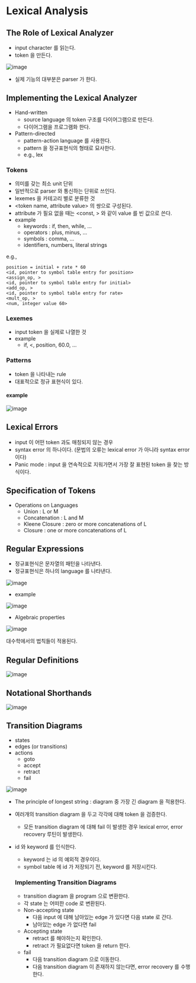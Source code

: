 # Lexical Analysis

## The Role of Lexical Analyzer

* input character 를 읽는다.
* token 을 만든다.

![image](https://user-images.githubusercontent.com/48989903/189040379-9bbcf26d-6b4e-487f-9a46-2944f2a4ec6f.png)

* 실제 기능의 대부분은 parser 가 한다.

## Implementing the Lexical Analyzer

* Hand-written
  * source language 의 token 구조를 다이어그램으로 만든다.
  * 다이어그램을 프로그램화 한다.
* Pattern-directed
  * pattern-action language 를 사용한다.
  * pattern 을 정규표현식의 형태로 묘사한다.
  * e.g., lex

### Tokens

* 의미를 갖는 최소 unit 단위
* 일반적으로 parser 와 통신하는 단위로 쓰인다.
* lexemes 을 카테고리 별로 분류한 것
* <token name, attribute value> 의 쌍으로 구성된다.
* attribute 가 필요 없을 때는 <const, > 와 같이 value 를 빈 값으로 쓴다.
* example
  * keywords : if, then, while, ...
  * operators : plus, minus, ...
  * symbols : comma, ...
  * identifiers, numbers, literal strings
  
e.g.,

```
position = initial + rate * 60
<id, pointer to symbol table entry for position>
<assign_op, >
<id, pointer to symbol table entry for initial>
<add_op, >
<id, pointer to symbol table entry for rate>
<mult_op, >
<num, integer value 60>
```

### Lexemes

* input token 을 실제로 나열한 것
* example
  * if, <, position, 60.0, ...

### Patterns

* token 을 나타내는 rule
* 대표적으로 정규 표현식이 있다.

#### example

![image](https://user-images.githubusercontent.com/48989903/189618579-54867ecc-5fef-416e-abd7-f8d67e97c2a0.png)

## Lexical Errors

* input 이 어떤 token 과도 매칭되지 않는 경우
* syntax error 의 하나이다. (문법의 오류는 lexical error 가 아니라 syntax error 이다)
* Panic mode : input 을 연속적으로 지워가면서 가장 잘 표현된 token 을 찾는 방식이다.

## Specification of Tokens

* Operations on Languages
  * Union : L or M
  * Concatenation : L and M
  * Kleene Closure : zero or more concatenations of L
  * Closure : one or more concatenations of L
  
## Regular Expressions

* 정규표현식은 문자열의 패턴을 나타낸다.
* 정규표현식은 하나의 language 를 나타낸다.

![image](https://user-images.githubusercontent.com/48989903/189629518-f5654374-434d-43fa-a6b2-91e779752662.png)

* example

![image](https://user-images.githubusercontent.com/48989903/189630433-df5caf60-606d-467d-82f3-bb2c029b4a8c.png)

* Algebraic properties

![image](https://user-images.githubusercontent.com/48989903/189630742-57981c90-3bf5-4b31-87b0-d0f9e9b6931a.png)

대수학에서의 법칙들이 적용된다.

## Regular Definitions

![image](https://user-images.githubusercontent.com/48989903/189631363-f7c0290a-cda9-46ee-ba38-34a412d3e656.png)

## Notational Shorthands

![image](https://user-images.githubusercontent.com/48989903/189631521-d46f4cfd-ef10-4bef-9dcf-7bd53cac5054.png)

## Transition Diagrams

* states
* edges (or transitions)
* actions
  * goto
  * accept
  * retract
  * fail

![image](https://user-images.githubusercontent.com/48989903/189649181-e7f81f7d-4c21-4e0a-ab2a-5cdb975960bb.png)

* The principle of longest string : diagram 중 가장 긴 diagram 을 적용한다.
* 여러개의 transition diagram 을 두고 각각에 대해 token 을 검증한다.
  * 모든 transition diagram 에 대해 fail 이 발생한 경우 lexical error, error recovery 루틴이 발생한다.
* id 와 keyword 를 인식한다.
  * keyword 는 id 의 예외적 경우이다.
  * symbol table 에 id 가 저장되기 전, keyword 를 저장시킨다.
  
  ### Implementing Transition Diagrams
  
  * transition diagram 을 program 으로 변환한다.
  * 각 state 는 어떠한 code 로 변환된다.
  * Non-accepting state
    * 다음 input 에 대해 남아있는 edge 가 있다면 다음 state 로 간다.
    * 남아있는 edge 가 없다면 fail
  * Accepting state
    * retract 를 해야하는지 확인한다.
    * retract 가 필요없다면 token 을 return 한다.
  * fail
    * 다음 transition diagram 으로 이동한다.
    * 다음 transition diagram 이 존재하지 않는다면, error recovery 를 수행한다.
